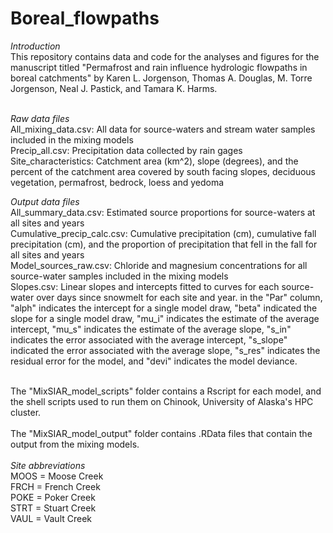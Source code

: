 # Boreal_flowpaths

_Introduction_ <br/>
This repository contains data and code for the analyses and figures for the manuscript titled "Permafrost and rain influence hydrologic flowpaths in boreal catchments" by Karen L. Jorgenson, Thomas A. Douglas, M. Torre Jorgenson, Neal J. Pastick, and Tamara K. Harms.<br/>
<br/>

_Raw data files_ <br/>
All_mixing_data.csv: All data for source-waters and stream water samples included in the mixing models <br/>
Precip_all.csv: Precipitation data collected by rain gages <br/>
Site_characteristics: Catchment area (km^2), slope (degrees), and the percent of the catchment area covered by south facing slopes, deciduous vegetation, permafrost, bedrock, loess and yedoma <br/>

_Output data files_ <br/>
All_summary_data.csv: Estimated source proportions for source-waters at all sites and years <br/>
Cumulative_precip_calc.csv: Cumulative precipitation (cm), cumulative fall precipitation (cm), and the proportion of precipitation that fell in the fall for all sites and years <br/>
Model_sources_raw.csv: Chloride and magnesium concentrations for all source-water samples included in the mixing models <br/>
Slopes.csv: Linear slopes and intercepts fitted to curves for each source-water over days since snowmelt for each site and year. in the "Par" column, "alph" indicates the intercept for a single model draw, "beta" indicated the slope for a single model draw, "mu_i" indicates the estimate of the average intercept, "mu_s" indicates the estimate of the average slope, "s_in" indicates the error associated with the average intercept, "s_slope" indicated the error associated with the average slope, "s_res" indicates the residual error for the model, and "devi" indicates the model deviance.  <br/>
 <br/>

The "MixSIAR_model_scripts" folder contains a Rscript for each model, and the shell scripts used to run them on Chinook, University of Alaska's HPC cluster.  <br/>
 <br/>
The "MixSIAR_model_output" folder contains .RData files that contain the output from the mixing models. <br/>
 <br/>
_Site abbreviations_ <br/>
MOOS = Moose Creek <br/>
FRCH = French Creek <br/>
POKE = Poker Creek <br/>
STRT = Stuart Creek <br/>
VAUL = Vault Creek <br/>


